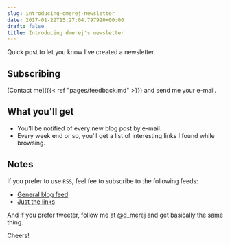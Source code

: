 ```yaml
---
slug: introducing-dmerej-newsletter
date: 2017-01-22T15:27:04.797920+00:00
draft: false
title: Introducing dmerej's newsletter
---
```


Quick post to let you know I've created a newsletter.

<!--more-->

## Subscribing

[Contact me]({{< ref "pages/feedback.md" >}}) and send me your e-mail.

## What you'll get

* You'll be notified of every new blog post by e-mail.
* Every week end or so, you'll get a list of interesting links I found while
  browsing.

## Notes

If you prefer to use `RSS`, feel fee to subscribe to the following feeds:

* [General blog feed](https://dmerej.info/blog/index.xml)
* [Just the links](http://dmerej.info/links.atom)

And if you prefer tweeter, follow me at [@d_merej](https://twitter.com/d_merej)
and get basically the same thing.

Cheers!
